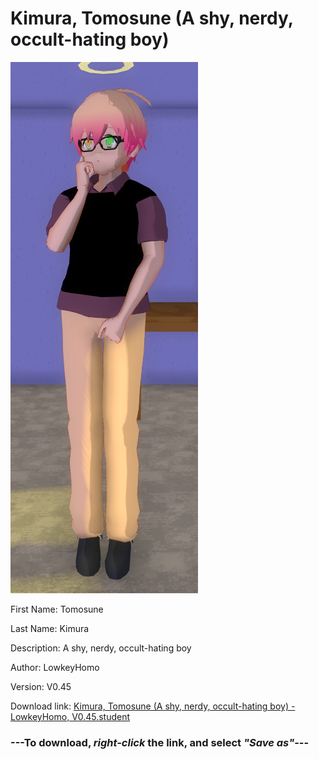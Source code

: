 # Kimura, Tomosune (A shy, nerdy, occult-hating boy)

<img src = "https://raw.githubusercontent.com/Arbiter1223/Daigaku-Gurashi-Custom-Students/master/Students/Files/Kimura%2C%20Tomosune%20(A%20shy%2C%20nerdy%2C%20occult-hating%20boy).png">

First Name: Tomosune

Last Name: Kimura

Description: A shy, nerdy, occult-hating boy

Author: LowkeyHomo

Version: V0.45

Download link: <a href="https://raw.githubusercontent.com/Arbiter1223/Daigaku-Gurashi-Custom-Students/master/Students/Files/Kimura%2C%20Tomosune%20(A%20shy%2C%20nerdy%2C%20occult-hating%20boy)%20-%20LowkeyHomo%2C%20V0.45.student">Kimura, Tomosune (A shy, nerdy, occult-hating boy) - LowkeyHomo, V0.45.student</a>

### ---**To download, _right-click_ the link, and select _"Save as"_**---
